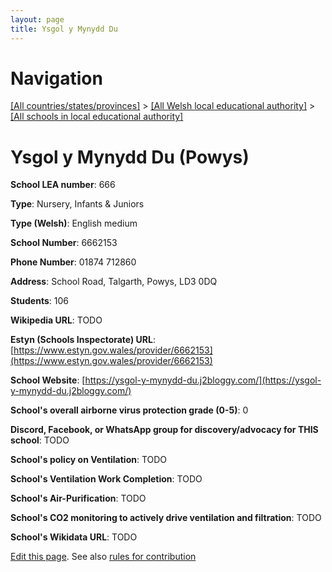 ```yaml
---
layout: page
title: Ysgol y Mynydd Du
---
```

# Navigation

[[All countries/states/provinces]](../../..) > [[All Welsh local educational authority]](../..) > [[All schools in local educational authority]](..)

# Ysgol y Mynydd Du (Powys)

**School LEA number**: 666

**Type**: Nursery, Infants & Juniors

**Type (Welsh)**: English medium

**School Number**: 6662153

**Phone Number**: 01874 712860

**Address**: School Road, Talgarth, Powys, LD3 0DQ

**Students**: 106

**Wikipedia URL**: TODO

**Estyn (Schools Inspectorate) URL**: [https://www.estyn.gov.wales/provider/6662153](https://www.estyn.gov.wales/provider/6662153)

**School Website**: [https://ysgol-y-mynydd-du.j2bloggy.com/](https://ysgol-y-mynydd-du.j2bloggy.com/)

**School's overall airborne virus protection grade (0-5)**: 0

**Discord, Facebook, or WhatsApp group for discovery/advocacy for THIS school**: TODO

**School's policy on Ventilation**: TODO

**School's Ventilation Work Completion**: TODO

**School's Air-Purification**: TODO

**School's CO2 monitoring to actively drive ventilation and filtration**: TODO

**School's Wikidata URL**: TODO




[Edit this page](https://github.com/ventilate-schools/Wales/edit/prif/./Powys/Ysgol_y_Mynydd_Du.md). See also [rules for contribution](../../../contribution-rules/)